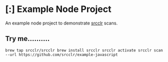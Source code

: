 # [:] Example Node Project

An example node project to demonstrate [srcclr](https://www.srcclr.com) scans.

## Try me..........

`
brew tap srcclr/srcclr
brew install srcclr
srcclr activate
srcclr scan --url https://github.com/srcclr/example-javascript
`
